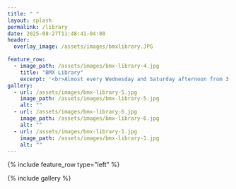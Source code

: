 ```yaml
---
title: " "
layout: splash
permalink: /library
date: 2025-08-27T11:48:41-04:00
header:
  overlay_image: /assets/images/bmxlibrary.JPG

feature_row:
  - image_path: /assets/images/bmx-library-4.jpg
    title: "BMX Library"
    excerpt: '<br>Almost every Wednesday and Saturday afternoon from 3:30 to 6:00 or so, assuming good weather, we bring our library of BMX bikes down to Pioneer Park so that anyone can ride the pump track and skate park. The seven bikes were purchased in fall of 2024 with the generous support of the Wildhorse Foundation. In spring of 2025 we will be adding an additional 4 bikes with the support of Travel Oregon.<br><br>If you would like to help out with the library, email us at <a href="mailto=info@granderondegravity.org">info@granderondegravity.org</a>.'
gallery:
  - url: /assets/images/bmx-library-5.jpg
    image_path: /assets/images/bmx-library-5.jpg
    alt: ""
  - url: /assets/images/bmx-library-6.jpg
    image_path: /assets/images/bmx-library-6.jpg
    alt: ""
  - url: /assets/images/bmx-library-1.jpg
    image_path: /assets/images/bmx-library-1.jpg
    alt: ""
---
```


{% include feature_row type="left" %}

{% include gallery %}